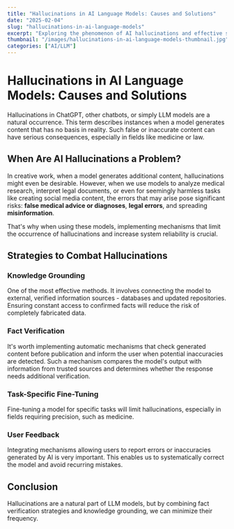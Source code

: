 ```yaml
---
title: "Hallucinations in AI Language Models: Causes and Solutions"
date: "2025-02-04"
slug: "hallucinations-in-ai-language-models"
excerpt: "Exploring the phenomenon of AI hallucinations and effective strategies to minimize their occurrence in LLM applications."
thumbnail: "/images/hallucinations-in-ai-language-models-thumbnail.jpg"
categories: ["AI/LLM"]
---
```


# Hallucinations in AI Language Models: Causes and Solutions

Hallucinations in ChatGPT, other chatbots, or simply LLM models are a natural occurrence. This term describes instances when a model generates content that has no basis in reality. Such false or inaccurate content can have serious consequences, especially in fields like medicine or law.

## When Are AI Hallucinations a Problem?

In creative work, when a model generates additional content, hallucinations might even be desirable. However, when we use models to analyze medical research, interpret legal documents, or even for seemingly harmless tasks like creating social media content, the errors that may arise pose significant risks: **false medical advice or diagnoses**, **legal errors**, and spreading **misinformation**.

That's why when using these models, implementing mechanisms that limit the occurrence of hallucinations and increase system reliability is crucial.

## Strategies to Combat Hallucinations

### Knowledge Grounding

One of the most effective methods. It involves connecting the model to external, verified information sources - databases and updated repositories. Ensuring constant access to confirmed facts will reduce the risk of completely fabricated data.

### Fact Verification

It's worth implementing automatic mechanisms that check generated content before publication and inform the user when potential inaccuracies are detected. Such a mechanism compares the model's output with information from trusted sources and determines whether the response needs additional verification.

### Task-Specific Fine-Tuning

Fine-tuning a model for specific tasks will limit hallucinations, especially in fields requiring precision, such as medicine.

### User Feedback

Integrating mechanisms allowing users to report errors or inaccuracies generated by AI is very important. This enables us to systematically correct the model and avoid recurring mistakes.

## Conclusion

Hallucinations are a natural part of LLM models, but by combining fact verification strategies and knowledge grounding, we can minimize their frequency.